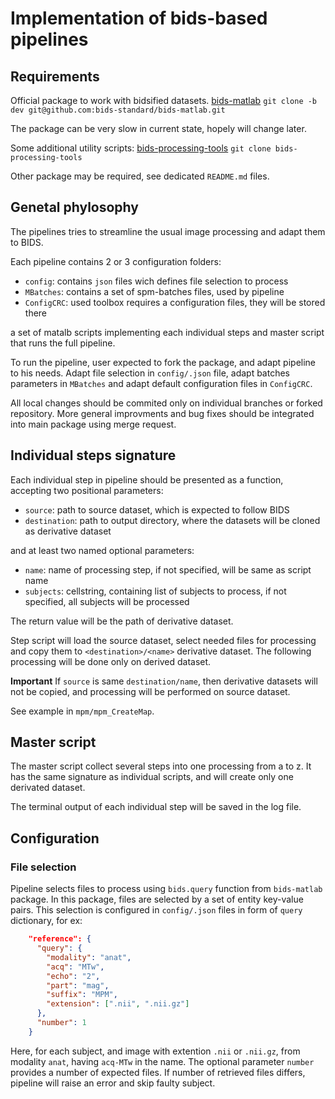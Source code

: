 # Implementation of bids-based pipelines

## Requirements

Official package to work with bidsified datasets.
[bids-matlab](https://github.com/bids-standard/bids-matlab/)
`git clone -b dev git@github.com:bids-standard/bids-matlab.git`

The package can be very slow in current state, hopely will change later.

Some additional utility scripts:
[bids-processing-tools](https://github.com/nbeliy/bids-processing-tools)
`git clone bids-processing-tools`

Other package may be required, see dedicated `README.md` files.

## Genetal phylosophy

The pipelines tries to streamline the usual image processing and adapt them to BIDS.

Each pipeline contains 2 or 3 configuration folders:

 - `config`: contains `json` files wich defines file selection to process
 - `MBatches`: contains a set of spm-batches files, used by pipeline
 - `ConfigCRC`: used toolbox requires a configuration files, they will be stored there

a set of matalb scripts implementing each individual steps and master script that
runs the full pipeline.

To run the pipeline, user expected to fork the package, and adapt pipeline to his needs.
Adapt file selection in `config/.json` file, adapt batches parameters in `MBatches` and
adapt default configuration files in `ConfigCRC`.

All local changes should be commited only on individual branches or forked
repository.
More general improvments and bug fixes should be integrated into main package
using merge request.

## Individual steps signature

Each individual step in pipeline should be presented as a function,
accepting two positional parameters:

 - `source`: path to source dataset, which is expected to follow BIDS
 - `destination`: path to output directory, where the datasets will
be cloned as derivative dataset

and at least two named optional parameters:

 - `name`: name of processing step, if not specified, will be same
as script name
 - `subjects`: cellstring, containing list of subjects to process,
if not specified, all subjects will be processed

The return value will be the path of derivative dataset.

Step script will load the source dataset, select needed files for processing
and copy them to `<destination>/<name>` derivative dataset.
The following processing will be done only on derived dataset.

**Important**
If `source` is same `destination/name`, then derivative datasets will not be copied,
and processing will be performed on source dataset.

See example in `mpm/mpm_CreateMap`.

## Master script

The master script collect several steps into one processing from a to z.
It has the same signature as individual scripts, and will create only one
derivated dataset.

The terminal output of each individual step will be saved in the log file.

## Configuration

### File selection

Pipeline selects files to process using `bids.query` function from
`bids-matlab` package.
In this package, files are selected by a set of entity key-value pairs.
This selection is configured in `config/.json` files in form of
`query` dictionary, for ex:

```json
    "reference": {
      "query": {
        "modality": "anat",
        "acq": "MTw",
        "echo": "2",
        "part": "mag",
        "suffix": "MPM",
        "extension": [".nii", ".nii.gz"]
      },
      "number": 1
    }
```

Here, for each subject, and image with extention `.nii` or `.nii.gz`,
from modality `anat`, having `acq-MTw` in the name.
The optional parameter `number` provides a number of expected files.
If number of retrieved files differs, pipeline will raise an error and
skip faulty subject.
